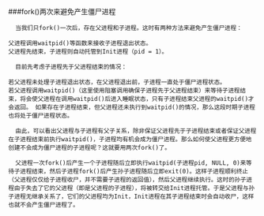 
###fork()两次来避免产生僵尸进程 

      当我们只fork()一次后，存在父进程和子进程。这时有两种方法来避免产生僵尸进程：

    父进程调用waitpid()等函数来接收子进程退出状态。
    父进程先结束，子进程则自动托管到Init进程（pid = 1）。

      目前先考虑子进程先于父进程结束的情况：     

    若父进程未处理子进程退出状态，在父进程退出前，子进程一直处于僵尸进程状态。
    若父进程调用waitpid()（这里使用阻塞调用确保子进程先于父进程结束）来等待子进程结束，将会使父进程在调用waitpid()后进入睡眠状态，只有子进程结束父进程的waitpid()才会返回。 如果存在子进程结束，但父进程还未执行到waitpid()的情况，那么这段时期子进程也将处于僵尸进程状态。

      由此，可以看出父进程与子进程有父子关系，除非保证父进程先于子进程结束或者保证父进程在子进程结束前执行waitpid()，子进程均有机会成为僵尸进程。那么如何使父进程更方便地创建不会成为僵尸进程的子进程呢？这就要用两次fork()了。

      父进程一次fork()后产生一个子进程随后立即执行waitpid(子进程pid, NULL, 0)来等待子进程结束，然后子进程fork()后产生孙子进程随后立即exit(0)。这样子进程顺利终止（父进程仅仅给子进程收尸，并不需要子进程的返回值），然后父进程继续执行。这时的孙子进程由于失去了它的父进程（即是父进程的子进程），将被转交给Init进程托管。于是父进程与孙子进程无继承关系了，它们的父进程均为Init，Init进程在其子进程结束时会自动收尸，这样也就不会产生僵尸进程了。


